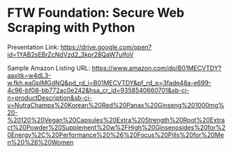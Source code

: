 # FTW Foundation: Secure Web Scraping with Python

Presentation Link: https://drive.google.com/open?id=1YAB2sEBrZcNdVzd2_3kpr28QaW7uIfoV

Sample Amazon Listing URL: https://www.amazon.com/dp/B01MECVTDY?aaxitk=w4dL3-w.fkh.eaGplMGdNQ&pd_rd_i=B01MECVTDY&pf_rd_p=3fade48a-e699-4c96-bf08-bb772ac0e242&hsa_cr_id=9358540660701&sb-ci-n=productDescription&sb-ci-v=NutraChamps%20Korean%20Red%20Panax%20Ginseng%201000mg%20-%20120%20Vegan%20Capsules%20Extra%20Strength%20Root%20Extract%20Powder%20Supplement%20w%2FHigh%20Ginsenosides%20for%20Energy%2C%20Performance%20%26%20Focus%20Pills%20for%20Men%20%26%20Women
